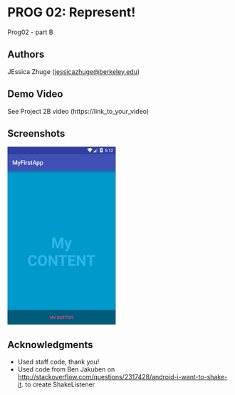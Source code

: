 # PROG 02: Represent!

Prog02 - part B 

## Authors

JEssica Zhuge ([jessicazhuge@berkeley.edu](mailto:your_email@berkeley.edu))

## Demo Video

See Project 2B video (https://link_to_your_video)

## Screenshots

<img src="screenshots/main.png" height="400" alt="Screenshot"/>

## Acknowledgments

* Used staff code, thank you! 
* Used code from Ben Jakuben on http://stackoverflow.com/questions/2317428/android-i-want-to-shake-it. to create ShakeListener 
